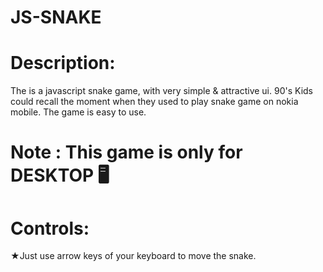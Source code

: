 # JS-SNAKE
# Description:
The is a javascript snake game, with very simple & attractive ui.
90's Kids could recall the moment when they used to play snake game on nokia mobile.
The game is easy to use.

# Note : This game is only for DESKTOP 🖥️ 

# Controls:
★Just use arrow keys of your keyboard to move the snake.

